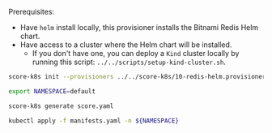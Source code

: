 Prerequisites:
- Have `helm` install locally, this provisioner installs the Bitnami Redis Helm chart.
- Have access to a cluster where the Helm chart will be installed.
    - If you don't have one, you can deploy a `Kind` cluster locally by running this script: `../../scripts/setup-kind-cluster.sh`.

```bash
score-k8s init --provisioners ../../score-k8s/10-redis-helm.provisioners.yaml

export NAMESPACE=default

score-k8s generate score.yaml

kubectl apply -f manifests.yaml -n ${NAMESPACE}
```